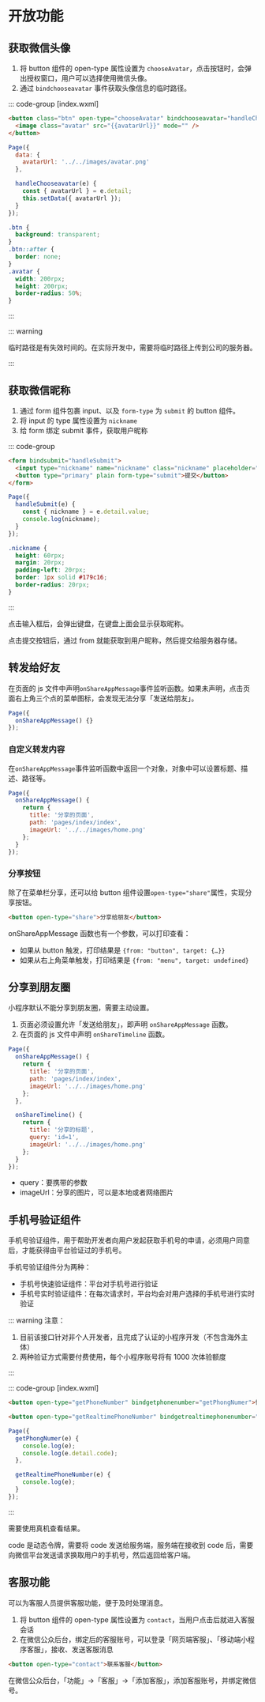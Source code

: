 # 开放功能

## 获取微信头像

1. 将 button 组件的 open-type 属性设置为 `chooseAvatar`，点击按钮时，会弹出授权窗口，用户可以选择使用微信头像。
2. 通过 `bindchooseavatar` 事件获取头像信息的临时路径。

::: code-group [index.wxml]

```html [index.wxml]
<button class="btn" open-type="chooseAvatar" bindchooseavatar="handleChooseavatar">
  <image class="avatar" src="{{avatarUrl}}" mode="" />
</button>
```

```js [index.js]
Page({
  data: {
    avatarUrl: '../../images/avatar.png'
  },

  handleChooseavatar(e) {
    const { avatarUrl } = e.detail;
    this.setData({ avatarUrl });
  }
});
```

```css [index.wxss]
.btn {
  background: transparent;
}
.btn::after {
  border: none;
}
.avatar {
  width: 200rpx;
  height: 200rpx;
  border-radius: 50%;
}
```

:::

::: warning

临时路径是有失效时间的。在实际开发中，需要将临时路径上传到公司的服务器。

:::

## 获取微信昵称

1. 通过 form 组件包裹 input、以及 `form-type` 为 `submit` 的 button 组件。
2. 将 input 的 type 属性设置为 `nickname`
3. 给 form 绑定 submit 事件，获取用户昵称

::: code-group

```html [index.wxml]
<form bindsubmit="handleSubmit">
  <input type="nickname" name="nickname" class="nickname" placeholder="请输入昵称" />
  <button type="primary" plain form-type="submit">提交</button>
</form>
```

```js [index.js]
Page({
  handleSubmit(e) {
    const { nickname } = e.detail.value;
    console.log(nickname);
  }
});
```

```css [index.wxss]
.nickname {
  height: 60rpx;
  margin: 20rpx;
  padding-left: 20rpx;
  border: 1px solid #179c16;
  border-radius: 20rpx;
}
```

:::

点击输入框后，会弹出键盘，在键盘上面会显示获取昵称。

点击提交按钮后，通过 from 就能获取到用户昵称，然后提交给服务器存储。

## 转发给好友

在页面的 js 文件中声明`onShareAppMessage`事件监听函数。如果未声明，点击页面右上角三个点的菜单图标，会发现无法分享「发送给朋友」。

```js
Page({
  onShareAppMessage() {}
});
```

### 自定义转发内容

在`onShareAppMessage`事件监听函数中返回一个对象，对象中可以设置标题、描述、路径等。

```js
Page({
  onShareAppMessage() {
    return {
      title: '分享的页面',
      path: 'pages/index/index',
      imageUrl: '../../images/home.png'
    };
  }
});
```

### 分享按钮

除了在菜单栏分享，还可以给 button 组件设置`open-type="share"`属性，实现分享按钮。

```html
<button open-type="share">分享给朋友</button>
```

onShareAppMessage 函数也有一个参数，可以打印查看：

- 如果从 button 触发，打印结果是 `{from: "button", target: {…}}`
- 如果从右上角菜单触发，打印结果是 `{from: "menu", target: undefined}`

## 分享到朋友圈

小程序默认不能分享到朋友圈，需要主动设置。

1. 页面必须设置允许「发送给朋友」，即声明 `onShareAppMessage` 函数。
2. 在页面的 js 文件中声明 `onShareTimeline` 函数。

```js
Page({
  onShareAppMessage() {
    return {
      title: '分享的页面',
      path: 'pages/index/index',
      imageUrl: '../../images/home.png'
    };
  },

  onShareTimeline() {
    return {
      title: '分享的标题',
      query: 'id=1',
      imageUrl: '../../images/home.png'
    };
  }
});
```

- query：要携带的参数
- imageUrl：分享的图片，可以是本地或者网络图片

## 手机号验证组件

手机号验证组件，用于帮助开发者向用户发起获取手机号的申请，必须用户同意后，才能获得由平台验证过的手机号。

手机号验证组件分为两种：

- 手机号快速验证组件：平台对手机号进行验证
- 手机号实时验证组件：在每次请求时，平台均会对用户选择的手机号进行实时验证

::: warning 注意：

1. 目前该接口针对非个人开发者，且完成了认证的小程序开发（不包含海外主体）
2. 两种验证方式需要付费使用，每个小程序账号将有 1000 次体验额度

:::

::: code-group [index.wxml]

```html
<button open-type="getPhoneNumber" bindgetphonenumber="getPhongNumer">快速验证手机号</button>

<button open-type="getRealtimePhoneNumber" bindgetrealtimephonenumber="getRealtimePhoneNumber">实时验证手机号</button>
```

```js [index.js]
Page({
  getPhongNumer(e) {
    console.log(e);
    console.log(e.detail.code);
  },

  getRealtimePhoneNumber(e) {
    console.log(e);
  }
});
```

:::

需要使用真机查看结果。

code 是动态令牌，需要将 code 发送给服务端，服务端在接收到 code 后，需要向微信平台发送请求换取用户的手机号，然后返回给客户端。

## 客服功能

可以为客服人员提供客服功能，便于及时处理消息。

1. 将 button 组件的 open-type 属性设置为 `contact`，当用户点击后就进入客服会话
2. 在微信公众后台，绑定后的客服账号，可以登录「网页端客服」、「移动端小程序客服」，接收、发送客服消息

```html
<button open-type="contact">联系客服</button>
```

在微信公众后台，「功能」->「客服」->「添加客服」，添加客服账号，并绑定微信号。
